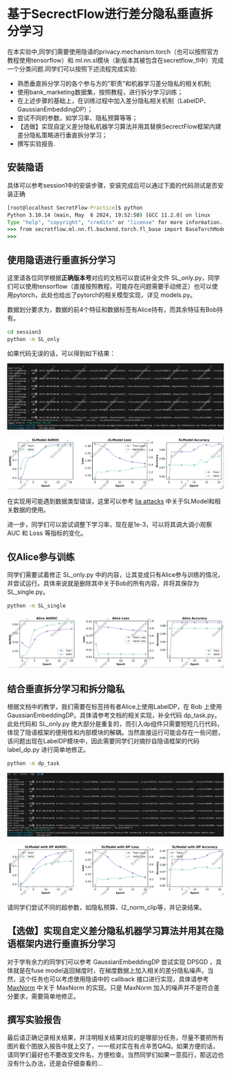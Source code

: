 # 基于SecrectFlow进行差分隐私垂直拆分学习

在本实验中,同学们需要使用隐语的privacy.mechanism.torch（也可以按照官方教程使用tensorflow）和 ml.nn.sl模块（新版本其被包含在secretflow_fl中）完成一个分类问题.同学们可以按照下述流程完成实验:
- 熟悉垂直拆分学习的各个参与方的"职责"和机器学习差分隐私的相关机制;
- 使用bank_marketing数据集，按照教程，进行拆分学习训练；
- 在上述步骤的基础上，在训练过程中加入差分隐私相关机制（LabelDP、GaussianEmbeddingDP）；
- 尝试不同的参数，如学习率、隐私预算等等；
- 【选做】实现自定义差分隐私机器学习算法并用其替换SecrectFlow框架内建差分隐私策略进行垂直拆分学习；
- 撰写实验报告.

## 安装隐语

具体可以参考session1中的安装步骤，安装完成后可以通过下面的代码测试是否安装正确

```cmd
[root@localhost SecretFlow-Practice]$ python
Python 3.10.14 (main, May  6 2024, 19:52:50) [GCC 11.2.0] on linux
Type "help", "copyright", "credits" or "license" for more information.
>>> from secretflow.ml.nn.fl.backend.torch.fl_base import BaseTorchModel
>>> 
```

## 使用隐语进行垂直拆分学习

这里请各位同学根据**正确版本号**对应的文档可以尝试补全文件 SL_only.py，同学们可以使用tensorflow（直接按照教程，可能存在问题需要手动修正）也可以使用pytorch，此处也给出了pytorch的相关模型实现，详见 models.py。

数据划分要求为，数据的前4个特征和数据标签有Alice持有，而其余特征有Bob持有。

```cmd
cd session3
python -m SL_only
```

如果代码无误的话，可以得到如下结果：

![](./figs/sl_only_result.png)

![](./figs/sl_only.png)

在实现用可能遇到数据类型错误，这里可以参考 [lia attacks](https://github.com/secretflow/secretflow/blob/main/tests/ml/nn/sl/attack/test_torch_direct_based_scoring_lia.py) 中关于SLModel和相关数据的使用。

进一步，同学们可以尝试调整下学习率，现在是1e-3，可以将其调大调小观察 AUC 和 Loss 等指标的变化。


## 仅Alice参与训练

同学们需要试着修正 SL_only.py 中的内容，让其变成只有Alice参与训练的情况，并尝试运行。具体来说就是删除其中关于Bob的所有内容，并将其保存为 SL_single.py。

```cmd
python -m SL_single
```

![](./figs/Alice_only.png)

## 结合垂直拆分学习和拆分隐私

根据文档中的教学，我们需要在标签持有者Alice上使用LabelDP，在 Bob 上使用 GaussianEmbeddingDP。具体请参考文档的相关实现，补全代码 dp_task.py。此处代码和 SL_only.py 绝大部分是重复的，而引入dp组件只需要短短几行代码，体现了隐语框架的便用性和内部模块的解耦。当然直接运行可能会存在一些问题，该问题出现在LabelDP模块中，因此需要同学们对摘抄自隐语框架的代码 label_dp.py 进行简单地修正。

```cmd
python -m dp_task
```
![](./figs/sl_dp_result.png)

![](./figs/sl_dp_pic.png)

请同学们尝试不同的超参数，如隐私预算、l2_norm_clip等，并记录结果。

## 【选做】实现自定义差分隐私机器学习算法并用其在隐语框架内进行垂直拆分学习

对于学有余力的同学们可以参考 GaussianEmbeddingDP 尝试实现 DPSGD ，具体就是在fuse model返回梯度时，在梯度数据上加入相关的差分隐私噪声。当然，这个任务也可以考虑使用隐语中的 callback 接口进行实现，具体请参考 [MaxNorm](https://github.com/secretflow/secretflow/blob/main/tests/ml/nn/sl/defenses/test_max_norm.py) 中关于 MaxNorm 的实现。只是 MaxNorm 加入的噪声并不是符合差分要求，需要简单地修正。 


## 撰写实验报告

最后请正确记录相关结果，并注明相关结果对应的是哪部分任务，尽量不要把所有图片截个图放入报告中就上交了，一一核对实在有点辛苦QAQ。如果方便的话，请同学们最好也不要改变文件名，方便检查。当然同学们如果一意孤行，那这边也没有什么办法，还是会仔细查看的...
